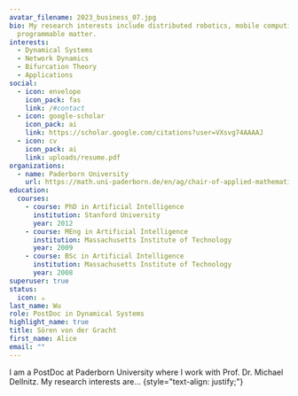```yaml
---
avatar_filename: 2023_business_07.jpg
bio: My research interests include distributed robotics, mobile computing and
  programmable matter.
interests:
  - Dynamical Systems
  - Network Dynamics
  - Bifurcation Theory
  - Applications
social:
  - icon: envelope
    icon_pack: fas
    link: /#contact
  - icon: google-scholar
    icon_pack: ai
    link: https://scholar.google.com/citations?user=VXsvg74AAAAJ
  - icon: cv
    icon_pack: ai
    link: uploads/resume.pdf
organizations:
  - name: Paderborn University
    url: https://math.uni-paderborn.de/en/ag/chair-of-applied-mathematics
education:
  courses:
    - course: PhD in Artificial Intelligence
      institution: Stanford University
      year: 2012
    - course: MEng in Artificial Intelligence
      institution: Massachusetts Institute of Technology
      year: 2009
    - course: BSc in Artificial Intelligence
      institution: Massachusetts Institute of Technology
      year: 2008
superuser: true
status:
  icon: ☕️
last_name: Wu
role: PostDoc in Dynamical Systems
highlight_name: true
title: Sören von der Gracht
first_name: Alice
email: ""
---
```

I am a PostDoc at Paderborn University where I work with Prof. Dr. Michael Dellnitz. My research interests are...
{style="text-align: justify;"}